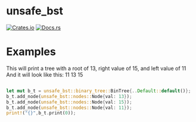 # unsafe_bst

[![Crates.io](https://img.shields.io/crates/v/unsafe_bst)](https://crates.io/crates/unsafe_bst)
[![Docs.rs](https://docs.rs/unsafe_bst/badge.svg)]((https://docs.rs/the_one/latest/the_one/))

# Examples

This will print a tree with a root of 13, right value of 15, and left value of 11
And it will look like this:
    11
13
    15
```rust

let mut b_t = unsafe_bst::binary_tree::BinTree{..Default::default()};
b_t.add_node(unsafe_bst::nodes::Node{val: 13});
b_t.add_node(unsafe_bst::nodes::Node{val: 15});
b_t.add_node(unsafe_bst::nodes::Node{val: 11});
print!("{}",b_t.print(0));
```
